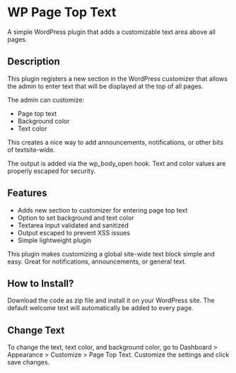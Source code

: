 # WP Page Top Text
A simple WordPress plugin that adds a customizable text area above all pages.

## Description
This plugin registers a new section in the WordPress customizer that allows the admin to enter text that will be displayed at the top of all pages.

The admin can customize:

- Page top text
- Background color
- Text color

This creates a nice way to add announcements, notifications, or other bits of textsite-wide.

The output is added via the wp_body_open hook. Text and color values are properly escaped for security.

## Features
- Adds new section to customizer for entering page top text
- Option to set background and text color
- Textarea input validated and sanitized
- Output escaped to prevent XSS issues
- Simple lightweight plugin

This plugin makes customizing a global site-wide text block simple and easy. Great for notifications, announcements, or general text.

## How to Install?
Download the code as zip file and install it on your WordPress site. The default welcome text will automatically be added to every page.

## Change Text
 To change the text, text color, and background color, go to Dashboard > Appearance > Customize > Page Top Text. Customize the settings and click save changes.
